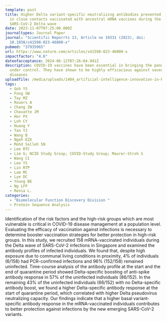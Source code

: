 ```yaml
---
template: post
title: Higher Delta variant-specific neutralizing antibodies prevented infection
  in close contacts vaccinated with ancestral mRNA vaccines during the
  SARS-CoV-2 Delta wave
date: 2023-11-07T07:25:00.000Z
journaltypes: Journal Paper
journal: "Scientific Reporrts 13, Article no 19331 (2023), doi:
  10.1038/s41598-023-46800-x"
pubmed: "37935965"
url: https://www.nature.com/articles/s41598-023-46800-x
impactfactor: "4.6"
dateofacceptance: 2024-06-12T07:26:04.941Z
description: COVID-19 vaccines have been essential in bringing the pandemic
  under control. They have shown to be highly efficacious against severe
  diseases
uploadfile: /media/uploads/1404_artificial-intelligence-innovation-in-healthcare.pdf
tags:
  - Goh YS
  - Fong SW
  - Tay MZ
  - Rouers A
  - Chang ZW
  - Chavatte JM
  - Hor PX
  - Loh CY
  - Huang Y
  - Tan YJ
  - Wang B
  - Ngoh EZX
  - Mohd Salleh SN
  - Lee RTC
  - Lim G; NCID Study Group; COVID-Study Group; Maurer-Stroh S
  - Wang CI
  - Leo YS
  - Lin RTP
  - Lam MC
  - Lye DC
  - Young BE
  - Ng LFP
  - Renia L.
categories:
  - "Biomolecular Function Discovery Division "
  - Protein Sequence Analysis
---
```

<!--StartFragment-->

Identification of the risk factors and the high-risk groups which are most vulnerable is critical in COVID-19 disease management at a population level. Evaluating the efficacy of vaccination against infections is necessary to determine booster vaccination strategies for better protection in high-risk groups. In this study, we recruited 158 mRNA-vaccinated individuals during the Delta wave of SARS-CoV-2 infections in Singapore and examined the antibody profiles of infected individuals. We found that, despite high exposure due to communal living conditions in proximity, 4% of individuals (6/158) had PCR-confirmed infections and 96% (152/158) remained uninfected. Time-course analysis of the antibody profile at the start and the end of quarantine period showed Delta-specific boosting of anti-spike antibody response in 57% of the uninfected individuals (86/152). In the remaining 43% of the uninfected individuals (66/152) with no Delta-specific antibody boost, we found a higher Delta-specific antibody response at the start of quarantine period, which correlated with higher Delta pseudovirus neutralizing capacity. Our findings indicate that a higher basal variant-specific antibody response in the mRNA-vaccinated individuals contributes to better protection against infections by the new emerging SARS-CoV-2 variants.

<!--EndFragment-->